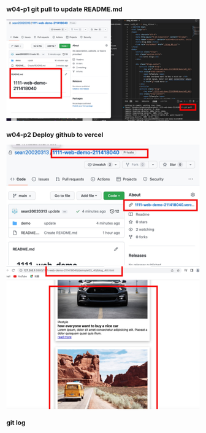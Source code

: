 ### w04-p1 git pull to update README.md
![](./w04-p1.png)
### w04-p2 Deploy github to vercel
![](./w04-p2-1.png)
![](./w04-p2-2.png)
### git log